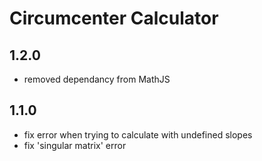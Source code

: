 # Circumcenter Calculator

## 1.2.0

  * removed dependancy from MathJS

## 1.1.0

  * fix error when trying to calculate with undefined slopes
  * fix 'singular matrix' error
